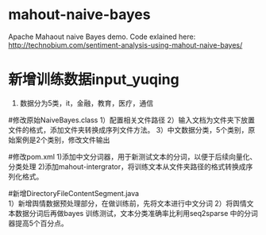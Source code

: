 # mahout-naive-bayes
Apache Mahaout naive Bayes demo. Code exlained here:
http://technobium.com/sentiment-analysis-using-mahout-naive-bayes/

# 新增训练数据input_yuqing
1) 数据分为5类，it，金融，教育，医疗，通信

#修改原始NaiveBayes.class
1）配置相关文件路径
2）输入文档为文件夹下放置文件的格式，添加文件夹转换成序列文件方法。
3）中文数据分类，5个类别，原始案例是2个类别，修改文件输出

#修改pom.xml
1)添加中文分词器，用于新测试文本的分词，以便于后续向量化、分类处理
2)添加mahout-intergrator，将训练文本从文件夹路径的格式转换成序列化格式。

#新增DirectoryFileContentSegment.java  
1）新增舆情数据预处理部分，在做训练前，先将文本进行中文分词
2）将舆情文本数据分词后再做bayes 训练测试，文本分类准确率比利用seq2sparse 中的分词器提高5个百分点。
